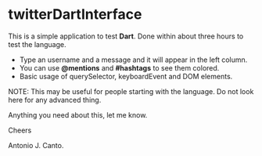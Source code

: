 twitterDartInterface
====================

This is a simple application to test <b>Dart</b>. Done within about three hours to test the language.


<ul>
  <li>Type an username and a message and it will appear in the left column.</li>
  <li>You can use <b>@mentions</b> and <b>#hashtags</b> to see them colored.</li>
  <li>Basic usage of querySelector, keyboardEvent and DOM elements.</li>
</ul>

NOTE: This may be useful for people starting with the language. Do not look here for any advanced thing.

Anything you need about this, let me know.

Cheers

Antonio J. Canto.
